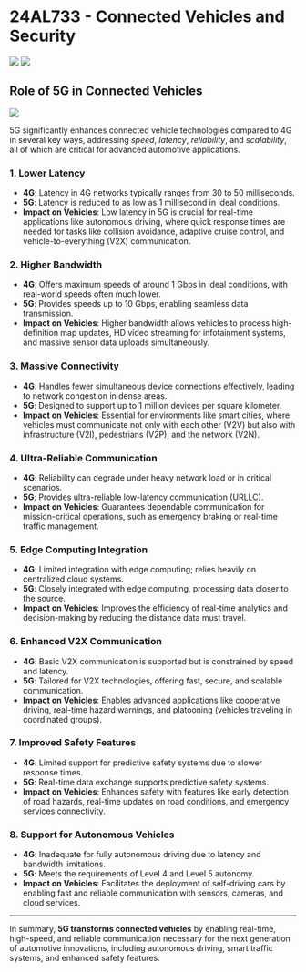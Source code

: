 # 24AL733 - Connected Vehicles and Security 
![](https://img.shields.io/badge/PG-blue) ![](https://img.shields.io/badge/Subject-CVS-blue) <br/>

## Role of 5G in Connected Vehicles
![](https://img.shields.io/badge/Date-22_Jan-blue)

5G significantly enhances connected vehicle technologies compared to 4G in several key ways, addressing _speed_, _latency_, _reliability_, and _scalability_, all of which are critical for advanced automotive applications.

### 1. Lower Latency
- **4G**: Latency in 4G networks typically ranges from 30 to 50 milliseconds.
- **5G**: Latency is reduced to as low as 1 millisecond in ideal conditions.
- **Impact on Vehicles**: Low latency in 5G is crucial for real-time applications like autonomous driving, where quick response times are needed for tasks like collision avoidance, adaptive cruise control, and vehicle-to-everything (V2X) communication.

### 2. Higher Bandwidth
- **4G**: Offers maximum speeds of around 1 Gbps in ideal conditions, with real-world speeds often much lower.
- **5G**: Provides speeds up to 10 Gbps, enabling seamless data transmission.
- **Impact on Vehicles**: Higher bandwidth allows vehicles to process high-definition map updates, HD video streaming for infotainment systems, and massive sensor data uploads simultaneously.

### 3. Massive Connectivity
- **4G**: Handles fewer simultaneous device connections effectively, leading to network congestion in dense areas.
- **5G**: Designed to support up to 1 million devices per square kilometer.
- **Impact on Vehicles**: Essential for environments like smart cities, where vehicles must communicate not only with each other (V2V) but also with infrastructure (V2I), pedestrians (V2P), and the network (V2N).

### 4. Ultra-Reliable Communication
- **4G**: Reliability can degrade under heavy network load or in critical scenarios.
- **5G**: Provides ultra-reliable low-latency communication (URLLC).
- **Impact on Vehicles**: Guarantees dependable communication for mission-critical operations, such as emergency braking or real-time traffic management.

### 5. Edge Computing Integration
- **4G**: Limited integration with edge computing; relies heavily on centralized cloud systems.
- **5G**: Closely integrated with edge computing, processing data closer to the source.
- **Impact on Vehicles**: Improves the efficiency of real-time analytics and decision-making by reducing the distance data must travel.

### 6. Enhanced V2X Communication
- **4G**: Basic V2X communication is supported but is constrained by speed and latency.
- **5G**: Tailored for V2X technologies, offering fast, secure, and scalable communication.
- **Impact on Vehicles**: Enables advanced applications like cooperative driving, real-time hazard warnings, and platooning (vehicles traveling in coordinated groups).

### 7. Improved Safety Features
- **4G**: Limited support for predictive safety systems due to slower response times.
- **5G**: Real-time data exchange supports predictive safety systems.
- **Impact on Vehicles**: Enhances safety with features like early detection of road hazards, real-time updates on road conditions, and emergency services connectivity.

### 8. Support for Autonomous Vehicles
- **4G**: Inadequate for fully autonomous driving due to latency and bandwidth limitations.
- **5G**: Meets the requirements of Level 4 and Level 5 autonomy.
- **Impact on Vehicles**: Facilitates the deployment of self-driving cars by enabling fast and reliable communication with sensors, cameras, and cloud services.

---

In summary, **5G transforms connected vehicles** by enabling real-time, high-speed, and reliable communication necessary for the next generation of automotive innovations, including autonomous driving, smart traffic systems, and enhanced safety features.
